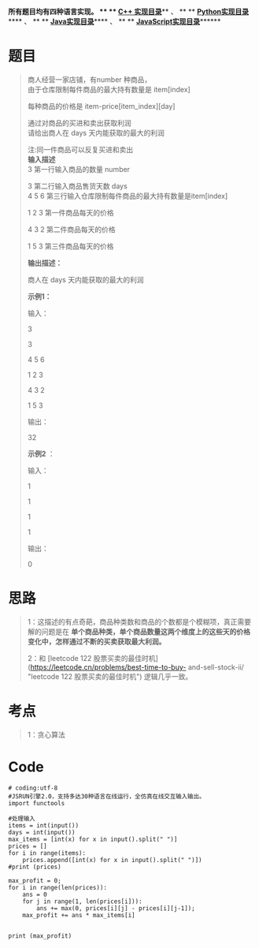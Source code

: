 **所有题目均有四种语言实现。 ** ** **[C++
实现目录](https://blog.csdn.net/misayaaaaa/category_12036814.html "C++
实现目录")****** 、 ** **
**[Python实现目录](https://blog.csdn.net/misayaaaaa/category_12111005.html
"Python实现目录")****** 、 ** **
**[Java实现目录](https://blog.csdn.net/misayaaaaa/category_12111006.html
"Java实现目录")****** 、 ** **
**[JavaScript实现目录](https://blog.csdn.net/misayaaaaa/category_12199270.html
"JavaScript实现目录")********

# 题目

> 商人经营一家店铺，有number 种商品，  
>  由于仓库限制每件商品的最大持有数量是 item[index]
>
> 每种商品的价格是 item-price[item_index][day]
>
> 通过对商品的买进和卖出获取利润  
>  请给出商人在 days 天内能获取的最大的利润
>
> 注:同一件商品可以反复买进和卖出  
>  **输入描述**  
>  3 第一行输入商品的数量 number
>
> 3 第二行输入商品售货天数 days  
>  4 5 6 第三行输入仓库限制每件商品的最大持有数量是item[index]
>
> 1 2 3 第一件商品每天的价格
>
> 4 3 2 第二件商品每天的价格
>
> 1 5 3 第三件商品每天的价格
>
> **输出描述：**
>
> 商人在 days 天内能获取的最大的利润
>
> **示例1：**
>
> 输入：
>
> 3
>
> 3
>
> 4 5 6
>
> 1 2 3
>
> 4 3 2
>
> 1 5 3
>
> 输出：
>
> 32
>
> **示例2** ：
>
> 输入：
>
> 1
>
> 1
>
> 1
>
> 1
>
> 输出：
>
> 0

# 思路

> 1：这描述的有点奇葩，商品种类数和商品的个数都是个模糊项，真正需要解的问题是在
> **单个商品种类，单个商品数量这两个维度上的这些天的价格变化中，怎样通过不断的买卖获取最大利润。**
>
> 2：和 [leetcode 122 股票买卖的最佳时机](https://leetcode.cn/problems/best-time-to-buy-
> and-sell-stock-ii/ "leetcode 122 股票买卖的最佳时机") 逻辑几乎一致。

# 考点

> 1：贪心算法

# Code

    
    
    # coding:utf-8
    #JSRUN引擎2.0，支持多达30种语言在线运行，全仿真在线交互输入输出。 
    import functools
     
    #处理输入
    items = int(input())
    days = int(input())
    max_items = [int(x) for x in input().split(" ")]
    prices = []
    for i in range(items):
        prices.append([int(x) for x in input().split(" ")])
    #print (prices)
    
    max_profit = 0;
    for i in range(len(prices)):
        ans = 0
        for j in range(1, len(prices[i])):
            ans += max(0, prices[i][j] - prices[i][j-1]);
        max_profit += ans * max_items[i]
    
    
    print (max_profit)
    

